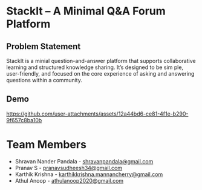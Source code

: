# StackIt – A Minimal Q&A Forum Platform

## Problem Statement

StackIt is a minial question-and-answer platform that supports collaborative learning and structured knowledge sharing. It’s designed to be sim ple, user-friendly, and focused on the core experience of asking and answering questions within a community.
## Demo


https://github.com/user-attachments/assets/12a44bd6-ce81-4f1e-b290-9f657c8ba10b


# Team Members

- Shravan Nander Pandala - shravanpandala@gmail.com
- Pranav S - pranavsudheesh34@gmail.com
- Karthik Krishna - karthikkrishna.mannancherry@gmail.com
- Athul Anoop - athulanoop2020@gmail.com
